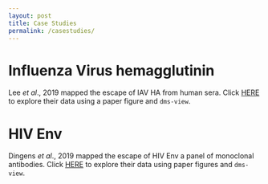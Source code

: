 ```yaml
---
layout: post
title: Case Studies
permalink: /casestudies/
---
```


# Influenza Virus hemagglutinin
Lee _et al_., 2019 mapped the escape of IAV HA from human sera.
Click [HERE](/lee2019mapping) to explore their data using a paper figure and `dms-view`.


# HIV Env
Dingens _et al_., 2019 mapped the escape of HIV Env a panel of monoclonal antibodies.
Click [HERE](/dingens2019antigenic) to explore their data using paper figures and `dms-view`.
